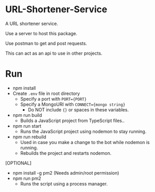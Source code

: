 # URL-Shortener-Service

A URL shortener service.

Use a server to host this package.

Use postman to get and post requests.

This can act as an api to use in other projects.

# Run

- npm install
- Create `.env` file in root directory
  - Specify a port with `PORT={PORT}`
  - Specify a MongoURI with `CONNECT={mongo string}`
    - Do NOT include `{}` or spaces in these variables.
- npm run build
  - Builds a JavaScript project from TypeScript files..
- npm run start
  - Runs the JavaScript project using nodemon to stay running.
- npm run rebuild
  - Used in case you make a change to the bot while nodemon is running.
  - Rebuilds the project and restarts nodemon.

[OPTIONAL]

- npm install -g pm2 (Needs admin/root permission)
- npm run pm2
  - Runs the script using a process manager.

